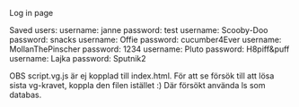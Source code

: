 Log in page

Saved users:
username: janne             password: test
username: Scooby-Doo        password: snacks
username: Offie             password: cucumber4Ever
username: MollanThePinscher password: 1234
username: Pluto             password: H8piff&puff
username: Lajka             password: Sputnik2

OBS script.vg.js är ej kopplad till index.html. För att se försök till att lösa sista vg-kravet, koppla den filen istället :) Där försökt använda ls som databas.